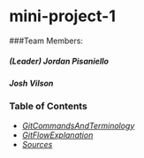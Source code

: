 # mini-project-1

###Team Members:

##### (Leader) Jordan Pisaniello
##### Josh Vilson

### Table of Contents
   * [_GitCommandsAndTerminology_](https://github.com/jv265/mini-project-1/blob/master/GitCommandsAndTermsSection/GitCommandsAndTerminology.md)
   * [_GitFlowExplanation_](https://github.com/jv265/mini-project-1/blob/master/GitFlowSection/GitFlowExplanation.md)
   * [_Sources_](https://github.com/jv265/mini-project-1/blob/master/SourcesSection/Sources.md)